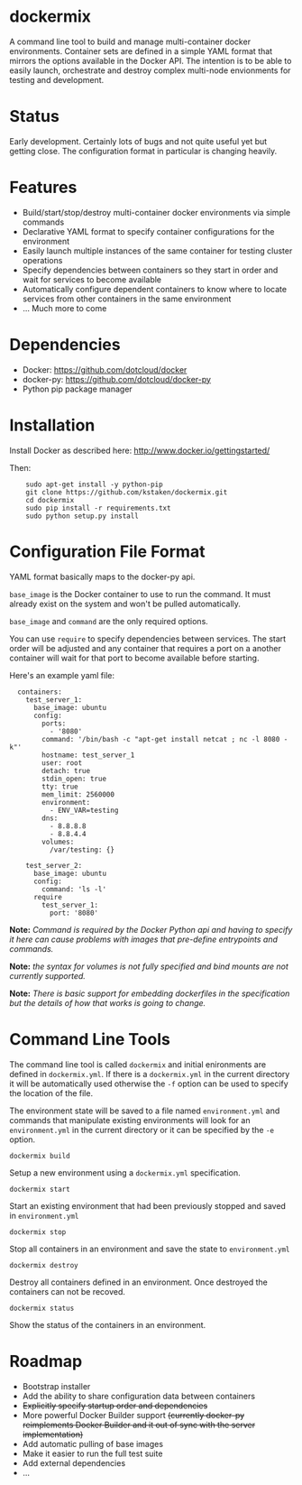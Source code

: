 dockermix
============

A command line tool to build and manage multi-container docker environments. Container sets are defined in a simple YAML format that mirrors the options available in the Docker API. The intention is to be able to easily launch, orchestrate and destroy complex multi-node envionments for testing and development.


Status
======

Early development. Certainly lots of bugs and not quite useful yet but getting close. The configuration format in particular is changing heavily.

Features
========

- Build/start/stop/destroy multi-container docker environments via simple commands
- Declarative YAML format to specify container configurations for the environment
- Easily launch multiple instances of the same container for testing cluster operations
- Specify dependencies between containers so they start in order and wait for services to become available
- Automatically configure dependent containers to know where to locate services from other containers in the same environment
- ... Much more to come

Dependencies
=============

- Docker: https://github.com/dotcloud/docker
- docker-py: https://github.com/dotcloud/docker-py
- Python pip package manager

Installation
============

Install Docker as described here: http://www.docker.io/gettingstarted/

Then:
```
    sudo apt-get install -y python-pip
    git clone https://github.com/kstaken/dockermix.git
    cd dockermix
    sudo pip install -r requirements.txt 
    sudo python setup.py install
```

Configuration File Format
=========================

YAML format basically maps to the docker-py api. 

`base_image` is the Docker container to use to run the command. It must already exist on the system and won't be pulled automatically.

`base_image` and `command` are the only required options. 

You can use `require` to specify dependencies between services. The start order will be adjusted and any container that requires a port on a another container will wait for that port to become available before starting.

Here's an example yaml file:

```
  containers:
    test_server_1:
      base_image: ubuntu
      config:
        ports: 
          - '8080' 
        command: '/bin/bash -c "apt-get install netcat ; nc -l 8080 -k"' 
        hostname: test_server_1 
        user: root
        detach: true
        stdin_open: true
        tty: true
        mem_limit: 2560000
        environment: 
          - ENV_VAR=testing
        dns: 
          - 8.8.8.8
          - 8.8.4.4
        volumes: 
          /var/testing: {}
              
    test_server_2: 
      base_image: ubuntu
      config:
        command: 'ls -l'
      require
        test_server_1: 
          port: '8080' 
```

**Note:** *Command is required by the Docker Python api and having to specify it here can cause problems with images that pre-define entrypoints and commands.*

**Note:** *the syntax for volumes is not fully specified and bind mounts are not currently supported.*

**Note:** *There is basic support for embedding dockerfiles in the specification but the details of how that works is going to change.*

Command Line Tools
===

The command line tool is called `dockermix` and initial enironments are defined in `dockermix.yml`. If there is a `dockermix.yml` in the current directory it will be automatically used otherwise the `-f` option can be used to specify the location of the file.

The environment state will be saved to a file named `environment.yml` and commands that manipulate existing environments will look for an `environment.yml` in the current directory or it can be specified by the `-e` option.

`dockermix build`

Setup a new environment using a `dockermix.yml` specification.

`dockermix start`

Start an existing environment that had been previously stopped and saved in `environment.yml`

`dockermix stop`

Stop all containers in an environment and save the state to `environment.yml`

`dockermix destroy`

Destroy all containers defined in an environment. Once destroyed the containers can not be recoved.

`dockermix status`

Show the status of the containers in an environment.

Roadmap
====

- Bootstrap installer
- Add the ability to share configuration data between containers
- ~~Explicitly specify startup order and dependencies~~
- More powerful Docker Builder support ~~(currently docker-py reimplements Docker Builder and it out of sync with the server implementation)~~
- Add automatic pulling of base images
- Make it easier to run the full test suite
- Add external dependencies
- ...